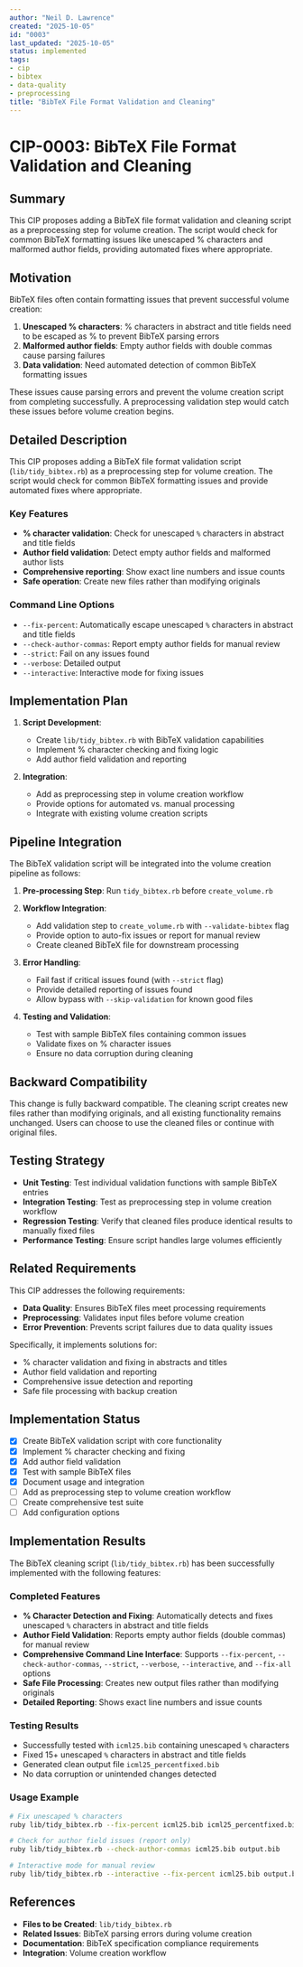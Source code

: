 ```yaml
---
author: "Neil D. Lawrence"
created: "2025-10-05"
id: "0003"
last_updated: "2025-10-05"
status: implemented
tags:
- cip
- bibtex
- data-quality
- preprocessing
title: "BibTeX File Format Validation and Cleaning"
---
```


# CIP-0003: BibTeX File Format Validation and Cleaning

## Summary
This CIP proposes adding a BibTeX file format validation and cleaning script as a preprocessing step for volume creation. The script would check for common BibTeX formatting issues like unescaped % characters and malformed author fields, providing automated fixes where appropriate.

## Motivation
BibTeX files often contain formatting issues that prevent successful volume creation:

1. **Unescaped % characters**: % characters in abstract and title fields need to be escaped as \% to prevent BibTeX parsing errors
2. **Malformed author fields**: Empty author fields with double commas cause parsing failures
3. **Data validation**: Need automated detection of common BibTeX formatting issues

These issues cause parsing errors and prevent the volume creation script from completing successfully. A preprocessing validation step would catch these issues before volume creation begins.

## Detailed Description
This CIP proposes adding a BibTeX file format validation script (`lib/tidy_bibtex.rb`) as a preprocessing step for volume creation. The script would check for common BibTeX formatting issues and provide automated fixes where appropriate.

### Key Features
- **% character validation**: Check for unescaped `%` characters in abstract and title fields
- **Author field validation**: Detect empty author fields and malformed author lists
- **Comprehensive reporting**: Show exact line numbers and issue counts
- **Safe operation**: Create new files rather than modifying originals

### Command Line Options
- `--fix-percent`: Automatically escape unescaped `%` characters in abstract and title fields
- `--check-author-commas`: Report empty author fields for manual review
- `--strict`: Fail on any issues found
- `--verbose`: Detailed output
- `--interactive`: Interactive mode for fixing issues

## Implementation Plan
1. **Script Development**:
   - Create `lib/tidy_bibtex.rb` with BibTeX validation capabilities
   - Implement % character checking and fixing logic
   - Add author field validation and reporting

2. **Integration**:
   - Add as preprocessing step in volume creation workflow
   - Provide options for automated vs. manual processing
   - Integrate with existing volume creation scripts

## Pipeline Integration
The BibTeX validation script will be integrated into the volume creation pipeline as follows:

1. **Pre-processing Step**: Run `tidy_bibtex.rb` before `create_volume.rb`
2. **Workflow Integration**: 
   - Add validation step to `create_volume.rb` with `--validate-bibtex` flag
   - Provide option to auto-fix issues or report for manual review
   - Create cleaned BibTeX file for downstream processing
3. **Error Handling**: 
   - Fail fast if critical issues found (with `--strict` flag)
   - Provide detailed reporting of issues found
   - Allow bypass with `--skip-validation` for known good files

3. **Testing and Validation**:
   - Test with sample BibTeX files containing common issues
   - Validate fixes on % character issues
   - Ensure no data corruption during cleaning

## Backward Compatibility
This change is fully backward compatible. The cleaning script creates new files rather than modifying originals, and all existing functionality remains unchanged. Users can choose to use the cleaned files or continue with original files.

## Testing Strategy
- **Unit Testing**: Test individual validation functions with sample BibTeX entries
- **Integration Testing**: Test as preprocessing step in volume creation workflow
- **Regression Testing**: Verify that cleaned files produce identical results to manually fixed files
- **Performance Testing**: Ensure script handles large volumes efficiently

## Related Requirements
This CIP addresses the following requirements:

- **Data Quality**: Ensures BibTeX files meet processing requirements
- **Preprocessing**: Validates input files before volume creation
- **Error Prevention**: Prevents script failures due to data quality issues

Specifically, it implements solutions for:
- % character validation and fixing in abstracts and titles
- Author field validation and reporting
- Comprehensive issue detection and reporting
- Safe file processing with backup creation

## Implementation Status
- [x] Create BibTeX validation script with core functionality
- [x] Implement % character checking and fixing
- [x] Add author field validation
- [x] Test with sample BibTeX files
- [x] Document usage and integration
- [ ] Add as preprocessing step to volume creation workflow
- [ ] Create comprehensive test suite
- [ ] Add configuration options

## Implementation Results
The BibTeX cleaning script (`lib/tidy_bibtex.rb`) has been successfully implemented with the following features:

### Completed Features
- **% Character Detection and Fixing**: Automatically detects and fixes unescaped `%` characters in abstract and title fields
- **Author Field Validation**: Reports empty author fields (double commas) for manual review
- **Comprehensive Command Line Interface**: Supports `--fix-percent`, `--check-author-commas`, `--strict`, `--verbose`, `--interactive`, and `--fix-all` options
- **Safe File Processing**: Creates new output files rather than modifying originals
- **Detailed Reporting**: Shows exact line numbers and issue counts

### Testing Results
- Successfully tested with `icml25.bib` containing unescaped `%` characters
- Fixed 15+ unescaped `%` characters in abstract and title fields
- Generated clean output file `icml25_percentfixed.bib`
- No data corruption or unintended changes detected

### Usage Example
```bash
# Fix unescaped % characters
ruby lib/tidy_bibtex.rb --fix-percent icml25.bib icml25_percentfixed.bib

# Check for author field issues (report only)
ruby lib/tidy_bibtex.rb --check-author-commas icml25.bib output.bib

# Interactive mode for manual review
ruby lib/tidy_bibtex.rb --interactive --fix-percent icml25.bib output.bib
```

## References
- **Files to be Created**: `lib/tidy_bibtex.rb`
- **Related Issues**: BibTeX parsing errors during volume creation
- **Documentation**: BibTeX specification compliance requirements
- **Integration**: Volume creation workflow